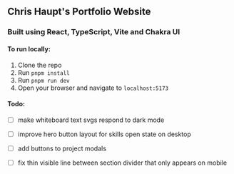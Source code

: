 ## Chris Haupt's Portfolio Website
### Built using React, TypeScript, Vite and Chakra UI

#### To run locally:
1. Clone the repo
2. Run `pnpm install`
3. Run `pnpm run dev`
4. Open your browser and navigate to `localhost:5173`

#### Todo:

- [ ] make whiteboard text svgs respond to dark mode
- [ ] improve hero button layout for skills open state on desktop
- [ ] add buttons to project modals
- [ ] fix thin visible line between section divider that only appears on mobile



